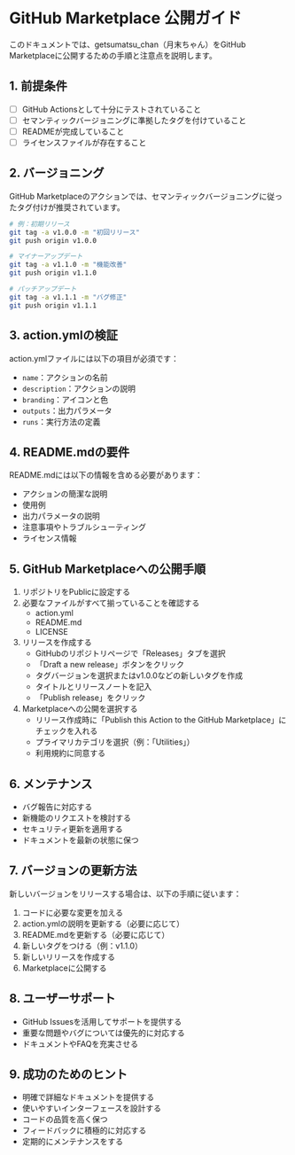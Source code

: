 # GitHub Marketplace 公開ガイド

このドキュメントでは、getsumatsu_chan（月末ちゃん）をGitHub Marketplaceに公開するための手順と注意点を説明します。

## 1. 前提条件

- [ ] GitHub Actionsとして十分にテストされていること
- [ ] セマンティックバージョニングに準拠したタグを付けていること
- [ ] READMEが完成していること
- [ ] ライセンスファイルが存在すること

## 2. バージョニング

GitHub Marketplaceのアクションでは、セマンティックバージョニングに従ったタグ付けが推奨されています。

```bash
# 例：初期リリース
git tag -a v1.0.0 -m "初回リリース"
git push origin v1.0.0

# マイナーアップデート
git tag -a v1.1.0 -m "機能改善"
git push origin v1.1.0

# パッチアップデート
git tag -a v1.1.1 -m "バグ修正"
git push origin v1.1.1
```

## 3. action.ymlの検証

action.ymlファイルには以下の項目が必須です：

- `name`：アクションの名前
- `description`：アクションの説明
- `branding`：アイコンと色
- `outputs`：出力パラメータ
- `runs`：実行方法の定義

## 4. README.mdの要件

README.mdには以下の情報を含める必要があります：

- アクションの簡潔な説明
- 使用例
- 出力パラメータの説明
- 注意事項やトラブルシューティング
- ライセンス情報

## 5. GitHub Marketplaceへの公開手順

1. リポジトリをPublicに設定する
2. 必要なファイルがすべて揃っていることを確認する
    - action.yml
    - README.md
    - LICENSE
3. リリースを作成する
    - GitHubのリポジトリページで「Releases」タブを選択
    - 「Draft a new release」ボタンをクリック
    - タグバージョンを選択またはv1.0.0などの新しいタグを作成
    - タイトルとリリースノートを記入
    - 「Publish release」をクリック
4. Marketplaceへの公開を選択する
    - リリース作成時に「Publish this Action to the GitHub Marketplace」にチェックを入れる
    - プライマリカテゴリを選択（例：「Utilities」）
    - 利用規約に同意する

## 6. メンテナンス

- バグ報告に対応する
- 新機能のリクエストを検討する
- セキュリティ更新を適用する
- ドキュメントを最新の状態に保つ

## 7. バージョンの更新方法

新しいバージョンをリリースする場合は、以下の手順に従います：

1. コードに必要な変更を加える
2. action.ymlの説明を更新する（必要に応じて）
3. README.mdを更新する（必要に応じて）
4. 新しいタグをつける（例：v1.1.0）
5. 新しいリリースを作成する
6. Marketplaceに公開する

## 8. ユーザーサポート

- GitHub Issuesを活用してサポートを提供する
- 重要な問題やバグについては優先的に対応する
- ドキュメントやFAQを充実させる

## 9. 成功のためのヒント

- 明確で詳細なドキュメントを提供する
- 使いやすいインターフェースを設計する
- コードの品質を高く保つ
- フィードバックに積極的に対応する
- 定期的にメンテナンスをする
